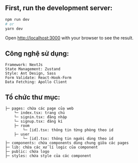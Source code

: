 ## First, run the development server:
```bash
npm run dev
# or
yarn dev
```
Open [http://localhost:3000](http://localhost:3000) with your browser to see the result.

## Công nghệ sử dụng: 
    Framework: NextJs
    State Management: Zustand
    Style: Ant Design, Sass
    Form Validate: React-Hook-Form
    Data Fetching: Apollo Client

## Tổ chức thư mục:
    ├─ pages: chứa các page của web
        └─ index.tsx: trang chủ
        └─ signin.tsx: đăng nhập
        └─ signup.tsx: đăng kí
        ├─ room
            └─ [id].tsx: thông tin từng phòng theo id
        ├─ user
            └─ [id].tsx: thông tin người dùng theo id
    ├─ components: chứa components dùng chung giữa các pages
    ├─ lib: chứa các xử lí logic của component
    ├─ public: chứa logo
    ├─ styles: chứa style của các component

